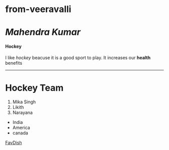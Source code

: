 # from-veeravalli
# ***Mahendra Kumar***
#### **Hockey**
I like *hockey* beacuse it is a good sport to play.
It increases our **health** benefits<br>

***

# Hockey Team
1. Mika Singh
2. Likith
3. Narayana
* India
* America
* canada

[FavDish](/MyDish.md)